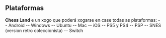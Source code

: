 ## Plataformas

**Chess Land** e un xogo que poderá xogarse en case todas as plataformas:
-- Android
-- Windows
-- Ubuntu
-- Mac
-- iOS
-- PS5 y PS4
-- PSP
-- SNES (version retro coleccionista)
-- Switch